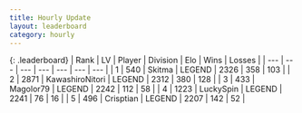 ```yaml
---
title: Hourly Update
layout: leaderboard
category: hourly
---
```


{: .leaderboard}
| Rank | LV | Player | Division | Elo | Wins | Losses |
| --- | --- | --- | --- | --- | --- | --- |
| <span data-change="0">1</span> | 540 | <span title="ID: 402846">Skitma</span> | LEGEND | <span data-change="0">2326</span> | <span data-change="0">358</span> | <span data-change="0">103</span> |
| <span data-change="0">2</span> | 2871 | <span title="ID: 164871">KawashiroNitori</span> | LEGEND | <span data-change="-7">2312</span> | <span data-change="2">380</span> | <span data-change="1">128</span> |
| <span data-change="0">3</span> | 433 | <span title="ID: 633660">Magolor79</span> | LEGEND | <span data-change="0">2242</span> | <span data-change="0">112</span> | <span data-change="0">58</span> |
| <span data-change="0">4</span> | 1223 | <span title="ID: 498412">LuckySpin</span> | LEGEND | <span data-change="0">2241</span> | <span data-change="0">76</span> | <span data-change="0">16</span> |
| <span data-change="1">5</span> | 496 | <span title="ID: 665674">Crisptian</span> | LEGEND | <span data-change="0">2207</span> | <span data-change="0">142</span> | <span data-change="0">52</span> |